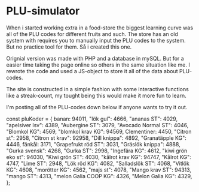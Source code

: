 # PLU-simulator

When i started working extra in a food-store the biggest learning curve was all of the PLU codes for different fruits and such. 
The store has an old system with requires you to manually input the PLU codes to the system. But no practice tool for them. 
Så i created this one. 


Orignial version was made with PHP and a database in mySQL. But for a easier time taking the page online so others in the same situation like me.  I rewrote the code and used a JS-object to store it all of the data about PLU-codes.  

The site is constructed in a simple fashion with some interactive functions like a streak-count, my tought being this would make it more fun to learn. 

I'm posting all of the PLU-codes down below if anyone wants to try it out. 

const pluKoder = {
  banan: 94011,
  "lök gul": 4666,
  "ananas ST": 4029,
  "apelsiver lsv": 4389,
  "Aubergine ST": 3079,
  "Avocado Normal ST": 4046,
  "Blomkol KG": 4569,
  "blomkol krav KG": 94569,
  Clementiner: 4450,
  "Citron st": 2958,
  "Citron st krav": 92958,
  "Dill knippa": 4892,
  "Granatäpple KG": 4446,
  fänkål: 3171,
  "Grapefrukt röd ST": 3031,
  "Gräslök knippa": 4888,
  "Gurka svensk": 4268,
  "Gurka ST": 2998,
  "Ingefära KG": 4612,
  "kiwi grön eko st": 94030,
  "Kiwi grön ST": 4030,
  "kålrot krav KG": 94747,
  "Kålrot KG": 4747,
  "Lime ST": 2948,
  "Lök röd KG": 4082,
  "Salladslök ST": 4068,
  "Vitlök KG": 4608,
  "morötter KG": 4562,
  "majs st": 4078,
  "Mango krav ST": 94313,
  "mango ST": 4313,
  "melon Galia COOP KG": 4326,
  "Melon Galia KG": 4329,
};
